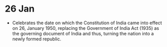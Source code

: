 # 26 Jan
- Celebrates the date on which the Constitution of India came into effect on 26, January 1950, replacing the Government of India Act (1935) as the governing document of India and thus, turning the nation into a newly formed republic.
